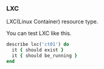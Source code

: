 ### <a name="lxc">LXC</a>

LXC(Linux Container) resource type.

You can test LXC like this.

```ruby
describe lxc('ct01') do
  it { should exist }
  it { should be_running }
end
```
